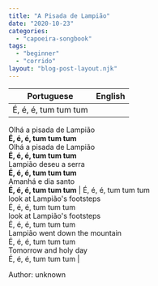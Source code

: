 ```yaml
---
title: "A Pisada de Lampião"
date: "2020-10-23"
categories: 
  - "capoeira-songbook"
tags: 
  - "beginner"
  - "corrido"
layout: "blog-post-layout.njk"
---
```


| Portuguese | English |
| --- | --- |
| É, é, é, tum tum tum  
Olhá a pisada de Lampião  
**É, é, é, tum tum tum**  
Olhá a pisada de Lampião  
**É, é, é, tum tum tum**  
Lampião deseu a serra  
**É, é, é, tum tum tum**  
Amanhá e dia santo  
**É, é, é, tum tum tum** | É, é, é, tum tum tum  
look at Lampião's footsteps  
É, é, é, tum tum tum  
look at Lampião's footsteps  
É, é, é, tum tum tum  
Lampião went down the mountain  
É, é, é, tum tum tum  
Tomorrow and holy day  
É, é, é, tum tum tum |

<figcaption>

Author: unknown

</figcaption>
